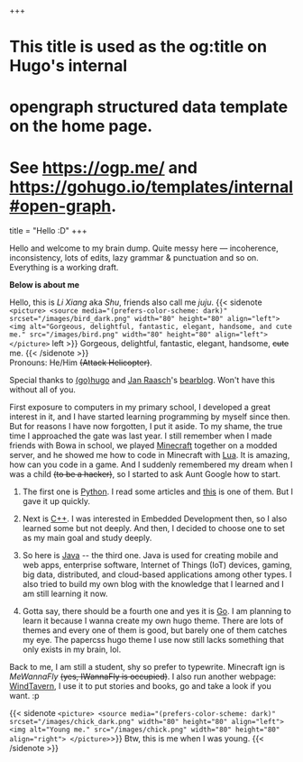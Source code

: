 +++
# This title is used as the og:title on Hugo's internal
# opengraph structured data template on the home page.
# See https://ogp.me/ and https://gohugo.io/templates/internal#open-graph.
title = "Hello :D"
+++

Hello and welcome to my brain dump. Quite messy here — incoherence, inconsistency, lots of edits, lazy grammar & punctuation and so on. Everything is a working draft.

**Below is about me**

Hello, this is *Li Xiang* aka *Shu*, friends also call me *juju*.
{{< sidenote `
<picture>
  <source media="(prefers-color-scheme: dark)" srcset="/images/bird_dark.png" width="80" height="80" align="left">
  <img alt="Gorgeous, delightful, fantastic, elegant, handsome, and cute me." src="/images/bird.png" width="80" height="80" align="left">
</picture>
` left >}}
Gorgeous, delightful, fantastic, elegant, handsome, ~~cute~~ me.
{{< /sidenote >}}  
Pronouns: He/Him ~~(Attack Helicopter)~~.

Special thanks to [(go)hugo](https://gohugo.io "The world's fastest framework for building websites") and [Jan Raasch](https://www.janraasch.com/)'s [bearblog](https://bearblog.dev/ "A privacy-first, no-nonsense, super-fast blogging platform"). Won't have this without all of you.

First exposure to computers in my primary school, I developed a great interest in it, and I have started learning programming by myself since then. But for reasons I have now forgotten, I put it aside. To my shame, the true time I approached the gate was last year. I still remember when I made friends with Bowa in school, we played [Minecraft](https://www.minecraft.net "Sandbox Survival, Adventure
Single-player + Multiplayer") together on a modded server, and he showed me how to code in Minecraft with [Lua](https://www.lua.org). It is amazing, how can you code in a game. And I suddenly remembered my dream when I was a child ~~(to be a hacker)~~, so I started
to ask Aunt Google how to start. 

1. The first one is [Python](https://www.python.org "Python is a programming language that lets you work quickly
and integrate systems more effectively."). I read some articles and [this](https://www.geeksforgeeks.org/reasons-why-you-should-learn-python "12 Reasons Why You Should Learn Python") is one of them. But I gave it up quickly.

2. Next is [C++](https://isocpp.org). I was interested in Embedded Development then, so I also learned some but not deeply. And then, I decided to choose one to set as my main goal and study deeply.

3. So here is [Java](https://www.java.com) -- the third one. Java is used for creating mobile and web apps, enterprise software, Internet of Things (IoT) devices, gaming, big data, distributed, and cloud-based applications among other types. I also tried to build my own blog with the knowledge that I learned and I am still learning it now.

4. Gotta say, there should be a fourth one and yes it is [Go](https://go.dev "Build simple, secure, scalable systems with Go"). I am planning to learn it because I wanna create my own hugo theme. There are lots of themes and every one of them is good, but barely one of them catches my eye. The papercss hugo theme I use now still lacks something that only exists in my brain, lol.

Back to me, I am still a student, shy so prefer to typewrite. Minecraft ign is *MeWannaFly* ~~(yes, IWannaFly is occupied)~~. I also run another webpage: [WindTavern](https://windtavern.com "A Tavern But Only Offer Milk."), I use it to put stories and books, go and take a look if you want. :p

{{< sidenote `
<picture>
  <source media="(prefers-color-scheme: dark)" srcset="/images/chick_dark.png" width="80" height="80" align="left">
  <img alt="Young me." src="/images/chick.png" width="80" height="80" align="right">
</picture>
`>}}
Btw, this is me when I was young.
{{< /sidenote >}}
